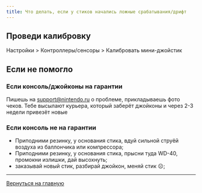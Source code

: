 ```yaml
---
title: Что делать, если у стиков начались ложные срабатывания/дрифт
---
```


## Проведи калибровку

Настройки > Контроллеры/сенсоры > Калибровать мини-джойстик

## Если не помогло

### Если консоль/джойконы на гарантии

Пишешь на support@nintendo.ru о проблеме, прикладываешь фото чеков. Тебе высылают курьера, который заберёт джойконы и через 2-3 недели привезёт новые

### Если консоль не на гарантии

* Приподними резинку, у основания стика, вдуй сильной струёй воздуха из баллончика или компрессора;
* Приподними резинку, у основания стика, прысни туда WD-40, промокни излишки, дай высохнуть;
* заказывай новый стик, разбирай джойкон, меняй стик ☹;

---
[Вернуться на главную](https://sychevodstvo.github.io/)

